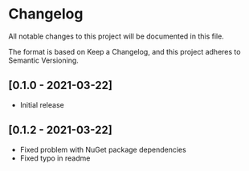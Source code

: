 # Changelog

All notable changes to this project will be documented in this file.

The format is based on Keep a Changelog, and this project adheres to Semantic Versioning.

## [0.1.0 - 2021-03-22]

* Initial release

## [0.1.2 - 2021-03-22]

* Fixed problem with NuGet package dependencies
* Fixed typo in readme